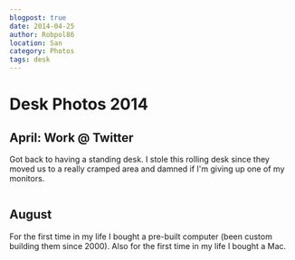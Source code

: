 ```yaml
---
blogpost: true
date: 2014-04-25
author: Robpol86
location: San
category: Photos
tags: desk
---
```


# Desk Photos 2014

## April: Work @ Twitter

Got back to having a standing desk. I stole this rolling desk since they moved us to a really cramped area and damned if I'm giving up one of my monitors.

```{imgur-image} hSiJL9W
```

## August

For the first time in my life I bought a pre-built computer (been custom building them since 2000). Also for the first time in my life I bought a Mac.

```{imgur-image} pYK8Nso
```
